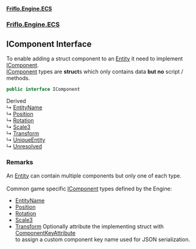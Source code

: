 #### [Friflo.Engine.ECS](index.md 'index')
### [Friflo.Engine.ECS](Friflo.Engine.ECS.md 'Friflo.Engine.ECS')

## IComponent Interface

To enable adding a struct component to an [Entity](Entity.md 'Friflo.Engine.ECS.Entity') it need to implement [IComponent](IComponent.md 'Friflo.Engine.ECS.IComponent').<br/>[IComponent](IComponent.md 'Friflo.Engine.ECS.IComponent') types are <b>struct</b>s which only contains data <b>but no</b> script / methods.<br/>

```csharp
public interface IComponent
```

Derived  
&#8627; [EntityName](EntityName.md 'Friflo.Engine.ECS.EntityName')  
&#8627; [Position](Position.md 'Friflo.Engine.ECS.Position')  
&#8627; [Rotation](Rotation.md 'Friflo.Engine.ECS.Rotation')  
&#8627; [Scale3](Scale3.md 'Friflo.Engine.ECS.Scale3')  
&#8627; [Transform](Transform.md 'Friflo.Engine.ECS.Transform')  
&#8627; [UniqueEntity](UniqueEntity.md 'Friflo.Engine.ECS.UniqueEntity')  
&#8627; [Unresolved](Unresolved.md 'Friflo.Engine.ECS.Unresolved')

### Remarks
An [Entity](Entity.md 'Friflo.Engine.ECS.Entity') can contain multiple components but only one of each type.<br/><br/>
Common game specific [IComponent](IComponent.md 'Friflo.Engine.ECS.IComponent') types defined by the Engine:
- [EntityName](EntityName.md 'Friflo.Engine.ECS.EntityName')
- [Position](Position.md 'Friflo.Engine.ECS.Position')
- [Rotation](Rotation.md 'Friflo.Engine.ECS.Rotation')
- [Scale3](Scale3.md 'Friflo.Engine.ECS.Scale3')
- [Transform](Transform.md 'Friflo.Engine.ECS.Transform')
Optionally attribute the implementing struct with [ComponentKeyAttribute](ComponentKeyAttribute.md 'Friflo.Engine.ECS.ComponentKeyAttribute')<br/>
to assign a custom component key name used for JSON serialization.